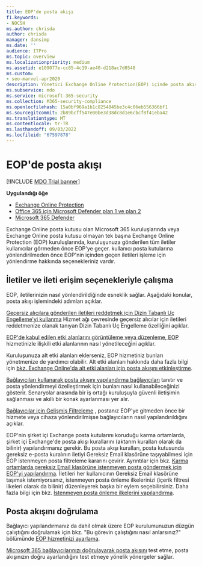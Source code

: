 ```yaml
---
title: EOP'de posta akışı
f1.keywords:
- NOCSH
ms.author: chrisda
author: chrisda
manager: dansimp
ms.date: ''
audience: ITPro
ms.topic: overview
ms.localizationpriority: medium
ms.assetid: e109077e-cc85-4c19-ae40-d218ac7d0548
ms.custom:
- seo-marvel-apr2020
description: Yönetici Exchange Online Protection(EOP) içinde posta akışını ve yönlendirmeyi yapılandırma seçenekleri hakkında bilgi edinebilir.
ms.subservice: mdo
ms.service: microsoft-365-security
ms.collection: M365-security-compliance
ms.openlocfilehash: 15a0bf969a1b1c8254845be3c4c06eb556366bf1
ms.sourcegitcommit: 2b89bcff547e00be3d38dc8d1e6cbcf8f41eba42
ms.translationtype: MT
ms.contentlocale: tr-TR
ms.lasthandoff: 09/03/2022
ms.locfileid: "67597878"
---
```

# <a name="mail-flow-in-eop"></a>EOP'de posta akışı

[!INCLUDE [MDO Trial banner](../includes/mdo-trial-banner.md)]

**Uygulandığı öğe**
- [Exchange Online Protection](exchange-online-protection-overview.md)
- [Office 365 için Microsoft Defender plan 1 ve plan 2](defender-for-office-365.md)
- [Microsoft 365 Defender](../defender/microsoft-365-defender.md)

Exchange Online posta kutusu olan Microsoft 365 kuruluşlarında veya Exchange Online posta kutusu olmayan tek başına Exchange Online Protection (EOP) kuruluşlarında, kuruluşunuza gönderilen tüm iletiler kullanıcılar görmeden önce EOP'ye geçer. kullanıcı posta kutularına yönlendirilmeden önce EOP'nin içinden geçen iletileri işleme için yönlendirme hakkında seçenekleriniz vardır.

## <a name="working-with-messages-and-message-access-options"></a>İletiler ve ileti erişim seçenekleriyle çalışma

EOP, iletilerinizin nasıl yönlendirildiğinde esneklik sağlar. Aşağıdaki konular, posta akışı işlemindeki adımları açıklar.

[Geçersiz alıcılara gönderilen iletileri reddetmek için Dizin Tabanlı Uç Engelleme'yi kullanma](/exchange/mail-flow-best-practices/use-directory-based-edge-blocking) Hizmet ağı çevresinde geçersiz alıcılar için iletileri reddetmenize olanak tanıyan Dizin Tabanlı Uç Engelleme özelliğini açıklar.

[EOP'de kabul edilen etki alanlarını görüntüleme veya düzenleme, EOP](/exchange/mail-flow-best-practices/manage-accepted-domains/manage-accepted-domains) hizmetinizle ilişkili etki alanlarının nasıl yönetileceğini açıklar.

Kuruluşunuza alt etki alanları eklerseniz, EOP hizmetiniz bunları yönetmenize de yardımcı olabilir. Alt etki alanları hakkında daha fazla bilgi için [bkz. Exchange Online'da alt etki alanları için posta akışını etkinleştirme](/exchange/mail-flow-best-practices/manage-accepted-domains/enable-mail-flow-for-subdomains).

[Bağlayıcıları kullanarak posta akışını yapılandırma bağlayıcıları](/exchange/mail-flow-best-practices/use-connectors-to-configure-mail-flow/use-connectors-to-configure-mail-flow) tanıtır ve posta yönlendirmeyi özelleştirmek için bunları nasıl kullanabileceğinizi gösterir. Senaryolar arasında bir iş ortağı kuruluşuyla güvenli iletişimin sağlanması ve akıllı bir konak ayarlanması yer alır.

[Bağlayıcılar için Gelişmiş Filtreleme](/exchange/mail-flow-best-practices/use-connectors-to-configure-mail-flow/enhanced-filtering-for-connectors) , postanız EOP'ye gitmeden önce bir hizmete veya cihaza yönlendirilmişse bağlayıcıların nasıl yapılandırıldığını açıklar.

EOP'nin şirket içi Exchange posta kutularını koruduğu karma ortamlarda, şirket içi Exchange'de posta akışı kurallarını (aktarım kuralları olarak da bilinir) yapılandırmanız gerekir. Bu posta akışı kuralları, posta kutusunda gereksiz e-posta kuralının iletiyi Gereksiz Email klasörüne taşıyabilmesi için EOP istenmeyen posta filtreleme kararını çevirir. Ayrıntılar için bkz. [Karma ortamlarda gereksiz Email klasörüne istenmeyen posta göndermek için EOP'yi yapılandırma](/exchange/standalone-eop/configure-eop-spam-protection-hybrid). İletileri her kullanıcının Gereksiz Email klasörüne taşımak istemiyorsanız, istenmeyen posta önleme ilkelerinizi (içerik filtresi ilkeleri olarak da bilinir) düzenleyerek başka bir eylem seçebilirsiniz. Daha fazla bilgi için bkz. [İstenmeyen posta önleme ilkelerini yapılandırma](configure-your-spam-filter-policies.md).

## <a name="verify-mail-flow"></a>Posta akışını doğrulama

Bağlayıcı yapılandırmanız da dahil olmak üzere EOP kurulumunuzun düzgün çalıştığını doğrulamak için bkz. "Bu görevin çalıştığını nasıl anlarsınız?" bölümünde [EOP hizmetinizi ayarlama](/exchange/standalone-eop/set-up-your-eop-service).

[Microsoft 365 bağlayıcılarınızı doğrulayarak posta akışını](/exchange/mail-flow-best-practices/test-mail-flow) test etme, posta akışınızın doğru ayarlandığını test etmeye yönelik yönergeler sağlar.
